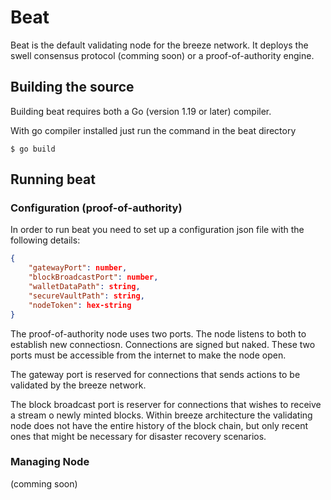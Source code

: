 # Beat

Beat is the default validating node for the breeze network. It deploys the 
swell consensus protocol (comming soon) or a proof-of-authority engine. 


## Building the source

Building beat requires both a Go (version 1.19 or later) compiler. 

With go compiler installed just run the command in the beat directory

```shell
$ go build 
```

## Running beat

### Configuration (proof-of-authority)

In order to run beat you need to set up a configuration json file with the 
following details:

```json
{
    "gatewayPort": number,
    "blockBroadcastPort": number,
    "walletDataPath": string,
    "secureVaultPath": string,
    "nodeToken": hex-string
}
```

The proof-of-authority node uses two ports. The node listens to both to
establish new connectiosn. Connections are signed but naked. These two ports 
must be accessible from the internet to make the node open. 

The gateway port is reserved for connections that sends actions to be validated
by the breeze network. 

The block broadcast port is reserver for connections that wishes to receive
a stream o newly minted blocks. Within breeze architecture the validating node
does not have the entire history of the block chain, but only recent ones that
might be necessary for disaster recovery scenarios.

### Managing Node

(comming soon)